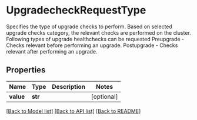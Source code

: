 # UpgradecheckRequestType

Specifies the type of upgrade checks to perform. Based on selected upgrade checks category, the relevant checks are performed on the cluster. Following types of upgrade healthchecks can be requested Preupgrade - Checks relevant before performing an upgrade. Postupgrade - Checks relevant after performing an upgrade.

## Properties
Name | Type | Description | Notes
------------ | ------------- | ------------- | -------------
**value** | **str** |  | [optional] 

[[Back to Model list]](../README.md#documentation-for-models) [[Back to API list]](../README.md#documentation-for-api-endpoints) [[Back to README]](../README.md)


